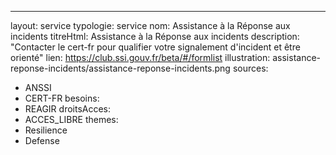---
layout: service
typologie: service
nom: Assistance à la Réponse aux incidents
titreHtml: Assistance à la Réponse aux incidents
description: "Contacter le cert-fr pour qualifier votre signalement d'incident et être orienté"
lien: https://club.ssi.gouv.fr/beta/#/formlist
illustration: assistance-reponse-incidents/assistance-reponse-incidents.png
sources:
  - ANSSI
  - CERT-FR
besoins: 
  - REAGIR
droitsAcces:
  - ACCES_LIBRE
themes:
  - Resilience
  - Defense